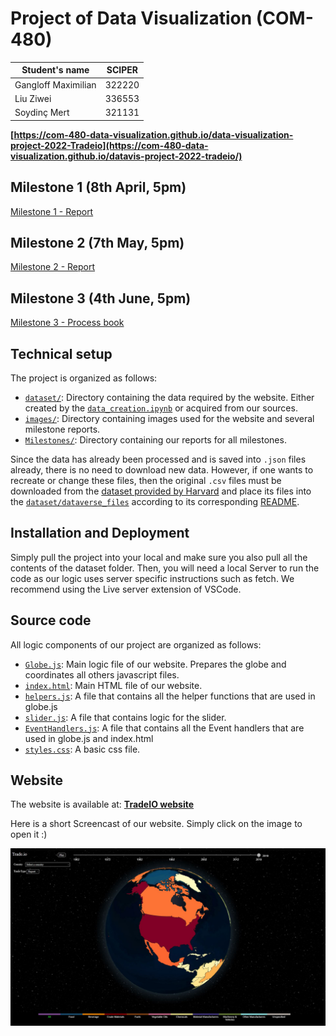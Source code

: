 # Project of Data Visualization (COM-480)

| Student's name | SCIPER |
| -------------- | ------ |
| Gangloff Maximilian| 322220|
| Liu Ziwei| 336553 | 
| Soydinç Mert| 321131 | 


**[https://com-480-data-visualization.github.io/data-visualization-project-2022-Tradeio](https://com-480-data-visualization.github.io/datavis-project-2022-tradeio/)**

## Milestone 1 (8th April, 5pm)

[Milestone 1 - Report](./Milestones/Milestone1.md)

## Milestone 2 (7th May, 5pm)

[Milestone 2 - Report](./Milestones/Milestone2.md)


## Milestone 3 (4th June, 5pm)

[Milestone 3 - Process book](./Milestones/ProcessBook.pdf)


## Technical setup

The project is organized as follows:
* [`dataset/`](./dataset): Directory containing the data required by the website. Either created by the  [`data_creation.ipynb`](./data_creation.ipynb) or acquired from our sources. 
* [`images/`](./images): Directory containing images used for the website and several milestone reports.
* [`Milestones/`](./): Directory containing our reports for all milestones. 

Since the data has already been processed and is saved into ```.json``` files already, there is no need to download new data. However, if one wants to recreate or change these files, then the original ```.csv``` files must be downloaded from the [dataset provided by Harvard](https://dataverse.harvard.edu/dataset.xhtml?persistentId=doi:10.7910/DVN/H8SFD2) and place its files into the [`dataset/dataverse_files`](./dataset/dataverse_files/) according to its corresponding [README](./dataset/dataverse_files/data_placeholder.md).

## Installation and Deployment

Simply pull the project into your local and make sure you also pull all the contents of the dataset folder.
Then, you will need a local Server to run the code as our logic uses server specific instructions such as fetch. We recommend using the Live server extension of VSCode.

## Source code

All logic components of our project are organized as follows:

* [`Globe.js`](../../globe.js): Main logic file of our website. Prepares the globe and coordinates all others javascript files.
* [`index.html`](../../index.html): Main HTML file of our website.
* [`helpers.js`](../../helpers.js): A file that contains all the helper functions that are used in globe.js
* [`slider.js`](../../slider.js): A file that contains logic for the slider.
* [`EventHandlers.js`](../../EventHandlers.js): A file that contains all the Event handlers that are used in globe.js and index.html
* [`styles.css`](../../styles.css): A basic css file.

## Website
The website is available at: **[TradeIO website](https://com-480-data-visualization.github.io/datavis-project-2022-tradeio/)**

Here is a short Screencast of our website. Simply click on the image to open it :)

[![Screencast](./images/thumbnail.JPG)](https://www.youtube.com/watch?v=EzGVMe7kMHk)


